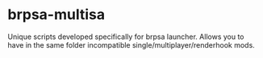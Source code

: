 # brpsa-multisa
Unique scripts developed specifically for brpsa launcher. Allows you to have in the same folder incompatible single/multiplayer/renderhook mods.
